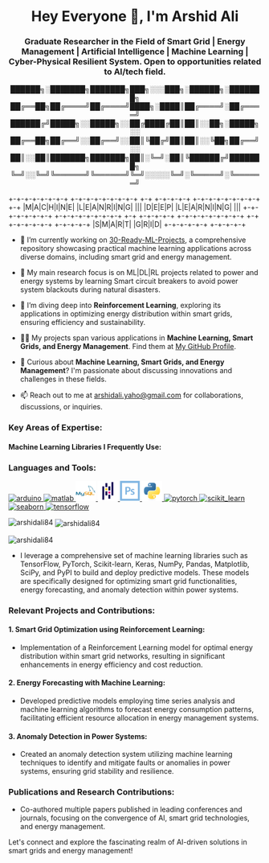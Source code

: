 <h1 align="center">Hey Everyone 👋, I'm Arshid Ali</h1>

<h3 align="center">Graduate Researcher in the Field of Smart Grid | Energy Management | Artificial Intelligence | Machine Learning | Cyber-Physical Resilient System. Open to opportunities related to AI/tech field.</h3>

<p align="center">
  ██████╗░███████╗███████╗███╗░░░███╗░██████╗░███████╗
  ██╔══██╗██╔════╝██╔════╝████╗░████║██╔════╝░██╔════╝
  ██████╔╝█████╗░░█████╗░░██╔████╔██║██║░░██╗░█████╗░░
  ██╔══██╗██╔══╝░░██╔══╝░░██║╚██╔╝██║██║░░╚██╗██╔══╝░░
  ██║░░██║███████╗███████╗██║░╚═╝░██║╚██████╔╝███████╗
  ╚═╝░░╚═╝╚══════╝╚══════╝╚═╝░░░░░╚═╝░╚═════╝░╚══════╝
</p>


+-+-+-+-+-+-+-+ +-+-+-+-+-+-+-+-+ +-+ +-+-+-+-+ +-+-+-+-+-+-+-+-+ +-+
|M|A|C|H|I|N|E| |L|E|A|N|R|I|N|G| ||| |D|E|E|P| |L|E|A|R|N|I|N|G| |||
+-+-+-+-+-+-+-+ +-+-+-+-+-+-+-+-+ +-+ +-+-+-+-+ +-+-+-+-+-+-+-+-+ +-+
+-+-+-+-+-+ +-+-+-+-+
|S|M|A|R|T| |G|R|I|D|
+-+-+-+-+-+ +-+-+-+-+






- 🔭 I’m currently working on [30-Ready-ML-Projects]((https://github.com/ArshidAli84)), a comprehensive repository showcasing practical machine learning applications across diverse domains, including smart grid and energy management.
  
- 👯 My main research focus is on ML|DL|RL projects related to power and energy systems by learning Smart circuit breakers to avoid power system blackouts during natural disasters.

- 🌱 I’m diving deep into **Reinforcement Learning**, exploring its applications in optimizing energy distribution within smart grids, ensuring efficiency and sustainability.

- 👨‍💻 My projects span various applications in **Machine Learning, Smart Grids, and Energy Management**. Find them at [My GitHub Profile](https://github.com/ArshidAli84).

- 💬 Curious about **Machine Learning, Smart Grids, and Energy Management**? I'm passionate about discussing innovations and challenges in these fields.

- 📫 Reach out to me at arshidali.yaho@gmail.com for collaborations, discussions, or inquiries.

### Key Areas of Expertise:

#### Machine Learning Libraries I Frequently Use:

<h3 align="left">Languages and Tools:</h3>
<p align="left"> <a href="https://www.arduino.cc/" target="_blank" rel="noreferrer"> <img src="https://cdn.worldvectorlogo.com/logos/arduino-1.svg" alt="arduino" width="40" height="40"/> </a> <a href="https://www.mathworks.com/" target="_blank" rel="noreferrer"> <img src="https://upload.wikimedia.org/wikipedia/commons/2/21/Matlab_Logo.png" alt="matlab" width="40" height="40"/> </a> <a href="https://www.mysql.com/" target="_blank" rel="noreferrer"> <img src="https://raw.githubusercontent.com/devicons/devicon/master/icons/mysql/mysql-original-wordmark.svg" alt="mysql" width="40" height="40"/> </a> <a href="https://pandas.pydata.org/" target="_blank" rel="noreferrer"> <img src="https://raw.githubusercontent.com/devicons/devicon/2ae2a900d2f041da66e950e4d48052658d850630/icons/pandas/pandas-original.svg" alt="pandas" width="40" height="40"/> </a> <a href="https://www.photoshop.com/en" target="_blank" rel="noreferrer"> <img src="https://raw.githubusercontent.com/devicons/devicon/master/icons/photoshop/photoshop-line.svg" alt="photoshop" width="40" height="40"/> </a> <a href="https://www.python.org" target="_blank" rel="noreferrer"> <img src="https://raw.githubusercontent.com/devicons/devicon/master/icons/python/python-original.svg" alt="python" width="40" height="40"/> </a> <a href="https://pytorch.org/" target="_blank" rel="noreferrer"> <img src="https://www.vectorlogo.zone/logos/pytorch/pytorch-icon.svg" alt="pytorch" width="40" height="40"/> </a> <a href="https://scikit-learn.org/" target="_blank" rel="noreferrer"> <img src="https://upload.wikimedia.org/wikipedia/commons/0/05/Scikit_learn_logo_small.svg" alt="scikit_learn" width="40" height="40"/> </a> <a href="https://seaborn.pydata.org/" target="_blank" rel="noreferrer"> <img src="https://seaborn.pydata.org/_images/logo-mark-lightbg.svg" alt="seaborn" width="40" height="40"/> </a> <a href="https://www.tensorflow.org" target="_blank" rel="noreferrer"> <img src="https://www.vectorlogo.zone/logos/tensorflow/tensorflow-icon.svg" alt="tensorflow" width="40" height="40"/> </a> </p>

<p><img align="left" src="https://github-readme-stats.vercel.app/api/top-langs?username=arshidali84&show_icons=true&locale=en&layout=compact" alt="arshidali84" /></p>

<p>&nbsp;<img align="center" src="https://github-readme-stats.vercel.app/api?username=arshidali84&show_icons=true&locale=en" alt="arshidali84" /></p>

<p><img align="center" src="https://github-readme-streak-stats.herokuapp.com/?user=arshidali84&" alt="arshidali84" /></p>

- I leverage a comprehensive set of machine learning libraries such as TensorFlow, PyTorch, Scikit-learn, Keras, NumPy, Pandas, Matplotlib, SciPy, and PyPI to build and deploy predictive models. These models are specifically designed for optimizing smart grid functionalities, energy forecasting, and anomaly detection within power systems.

### Relevant Projects and Contributions:

#### 1. Smart Grid Optimization using Reinforcement Learning:
- Implementation of a Reinforcement Learning model for optimal energy distribution within smart grid networks, resulting in significant enhancements in energy efficiency and cost reduction.

#### 2. Energy Forecasting with Machine Learning:
- Developed predictive models employing time series analysis and machine learning algorithms to forecast energy consumption patterns, facilitating efficient resource allocation in energy management systems.

#### 3. Anomaly Detection in Power Systems:
- Created an anomaly detection system utilizing machine learning techniques to identify and mitigate faults or anomalies in power systems, ensuring grid stability and resilience.

### Publications and Research Contributions:

- Co-authored multiple papers published in leading conferences and journals, focusing on the convergence of AI, smart grid technologies, and energy management.

Let's connect and explore the fascinating realm of AI-driven solutions in smart grids and energy management!
